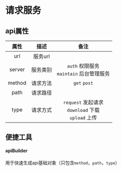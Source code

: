 # 请求服务

## api属性

|属性|描述|备注|
|:-:|:-:|:-:|
|url|服务url||
|server|服务类别|`auth` 权限服务<br>`maintain` 后台管理服务|
|method|请求方法|`get` `post`|
|path|请求路径||
|type|请求方式|`request` 发起请求<br>`download` 下载<br>`upload` 上传|




## 便捷工具
#### apiBuilder
用于快速生成api基础对象（只包含`method`，`path`，`type`）

